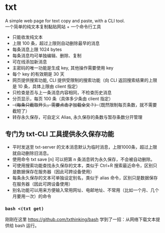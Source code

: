 # txt

A simple web page for text copy and paste, with a CLI tool.  
一个简单的纯文本复制黏贴网站 + 一个命令行工具

- 只能收发纯文本
- 上限 100 条，超过上限则自动删除最早的消息
- 每条消息上限 1024 bytes
- 每条消息均可单独编辑、删除、复制
- 可在线添加新消息
- 主密码的唯一功能是生成 key, 其他操作需要使用 key
- 每个 key 的有效期是 30 天
- 网页提供搜索功能, CLI 提供受限制的搜索功能（向 CLI 返回搜索结果的上限是 10 条，具体上限由 client 指定）
- 只检查是否与上一条消息内容相同，不检查历史消息
- 分页显示，每页 100 条（具体多少条由 client 指定）
- ~~（每条只截取开头，需要点击才加载全文？）~~（既然限制每页条数，就不需要截短了）
- 转存永久保存，可自定义 Alias, 永久保存的条数与暂存条数分开管理

## 专门为 txt-CLI 工具提供永久保存功能

- 平时发送至 txt-server 的文本消息默认为临时消息，上限1000条，超过上限就自动删除旧消息。
- 使用命令 txt save [n] 可以把第 n 条消息转为永久保存，不会被自动删除。
- 可使用搜索功能查找永久保存的文本，类似于 Ctrl+R 搜索最近命令，区别只是数据保存在服务器（因此可跨设备使用）
- 每条永久保存的文本可单独设定别名，类似于 alias 命令，区别只是数据保存在服务器（因此可跨设备使用）
- 别名功能可以用来方便输入常用网址、电邮地址、不常用（比如一个月、几个月要用一次）的命令

### `bash <(txt get)`

刚刚在这里 https://github.com/txthinking/bash 学到了一招：从网络下载文本提供给 bash 运行。
